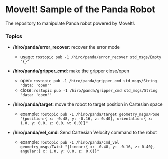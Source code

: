 # MoveIt! Sample of the Panda Robot

The repository to manipulate Panda robot powered by MoveIt!.

### Topics

* **/hiro/panda/error_recover**: recover the error mode
    * usage: `rostopic pub -1 /hiro/panda/error_recover std_msgs/Empty "{}"`

* **/hiro/panda/gripper_cmd**: make the gripper close/open
    * open: `rostopic pub -1 /hiro/panda/gripper_cmd std_msgs/String "data: 'open'"`
    * close: `rostopic pub -1 /hiro/panda/gripper_cmd std_msgs/String "data: 'open'"`

* **/hiro/panda/target**: move the robot to target position in Cartesian space
    * example: `rostopic pub -1 /hiro/panda/target geometry_msgs/Pose "{position:{ x: -0.48, y: -0.16, z: 0.40}, orientation:{ x: 1.0, y: 0.0, z: 0.0, w: 0.0}}"`

* **/hiro/panda/vel_cmd**: Send Cartesian Velocity command to the robot
    * example: `rostopic pub -1 /hiro/panda/cmd_vel     geometry_msgs/Twist "{linear:{ x: -0.48, y: -0.16, z: 0.40}, angular:{ x: 1.0, y: 0.0, z: 0.0}}"`